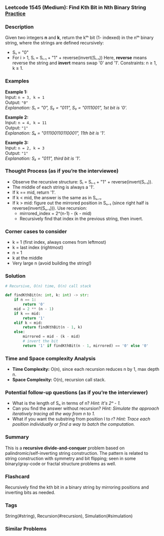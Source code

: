 ### Leetcode 1545 (Medium): Find Kth Bit in Nth Binary String [Practice](https://leetcode.com/problems/find-kth-bit-in-nth-binary-string)

### Description  
Given two integers **n** and **k**, return the kᵗʰ bit (1- indexed) in the nᵗʰ binary string, where the strings are defined recursively:
- S₁ = "0"
- For i > 1, Sᵢ = Sᵢ₋₁ + "1" + reverse(invert(Sᵢ₋₁))
Here, **reverse** means reverse the string and **invert** means swap '0' and '1'.
Constraints: n ≥ 1, k ≥ 1.

### Examples  

**Example 1:**  
Input: `n = 3, k = 1`  
Output: `"0"`  
*Explanation: S₁ = "0", S₂ = "011", S₃ = "0111001", 1st bit is '0'.*

**Example 2:**  
Input: `n = 4, k = 11`  
Output: `"1"`  
*Explanation: S₄ = "011100110110001", 11th bit is '1'.*

**Example 3:**  
Input: `n = 2, k = 3`  
Output: `"1"`  
*Explanation: S₂ = "011", third bit is '1'.*

### Thought Process (as if you’re the interviewee)  
- Observe the recursive structure: Sᵢ = Sᵢ₋₁ + "1" + reverse(invert(Sᵢ₋₁)).
- The middle of each string is always a '1'.
- If k == mid, return '1'.
- If k < mid, the answer is the same as in Sₙ₋₁.
- If k > mid: figure out the mirrored position in Sₙ₋₁ (since right half is reverse(invert(Sₙ₋₁))). Use recursion:
    - mirrored_index = 2^(n-1) - (k - mid)
    - Recursively find that index in the previous string, then invert.

### Corner cases to consider  
- k = 1 (first index, always comes from leftmost)
- k = last index (rightmost)
- n = 1
- k at the middle
- Very large n (avoid building the string!)

### Solution

```python
# Recursive, O(n) time, O(n) call stack

def findKthBit(n: int, k: int) -> str:
    if n == 1:
        return '0'
    mid = 2 ** (n - 1)
    if k == mid:
        return '1'
    elif k < mid:
        return findKthBit(n - 1, k)
    else:
        mirrored = mid - (k - mid)
        # invert the bit
        return '1' if findKthBit(n - 1, mirrored) == '0' else '0'
```

### Time and Space complexity Analysis  
- **Time Complexity:** O(n), since each recursion reduces n by 1, max depth n.
- **Space Complexity:** O(n), recursion call stack.

### Potential follow-up questions (as if you’re the interviewer)  
- What is the length of Sₙ in terms of n?
  *Hint: It's 2ⁿ - 1.*
- Can you find the answer without recursion?
  *Hint: Simulate the approach iteratively tracing all the way from n to 1.*
- What if you want the substring from position l to r?
  *Hint: Trace each position individually or find a way to batch the computation.*

### Summary
This is a **recursive divide-and-conquer** problem based on palindromic/self-inverting string construction. The pattern is related to string construction with symmetry and bit flipping; seen in some binary/gray-code or fractal structure problems as well.


### Flashcard
Recursively find the kth bit in a binary string by mirroring positions and inverting bits as needed.

### Tags
String(#string), Recursion(#recursion), Simulation(#simulation)

### Similar Problems

